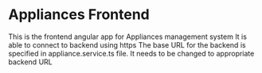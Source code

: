 # Appliances Frontend

This is the frontend angular app for Appliances management system
It is able to connect to backend using https
The base URL for the backend is specified in appliance.service.ts file. It needs to be changed to appropriate backend URL

